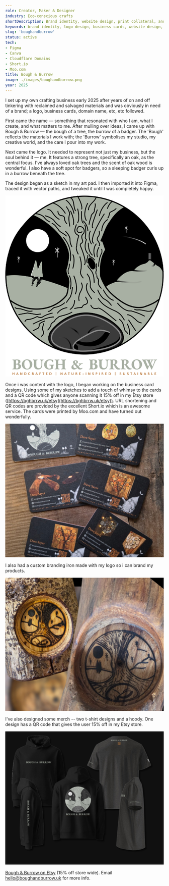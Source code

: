 ```yaml
---
role: Creator, Maker & Designer
industry: Eco-conscious crafts
shortDescription: Brand identity, website design, print collateral, and product photography for a handmade eco-craft business I founded. This project showcases my ability to create a consistent, warm, and sustainable brand experience across digital and physical mediums.
keywords: brand identity, logo design, business cards, website design, product photography, eco-friendly crafts, handmade products, Figma, Canva, Short.io, Moo.com
slug: 'boughandburrow'
status: active
tech:
- Figma
- Canva
- Cloudflare Domains
- Short.io
- Moo.com
title: Bough & Burrow
image: ./images/boughandburrow.png
year: 2025
---
```


I set up my own crafting business early 2025 after years of on and off tinkering with reclaimed and salvaged materials and was obviously in need of a brand; a logo, business cards, domain name, etc, etc followed.

First came the name — something that resonated with who I am, what I create, and what matters to me. After mulling over ideas, I came up with Bough & Burrow — the bough of a tree, the burrow of a badger. The 'Bough' reflects the materials I work with; the 'Burrow' symbolises my studio, my creative world, and the care I pour into my work.

Next came the logo. It needed to represent not just my business, but the soul behind it — me. It features a strong tree, specifically an oak, as the central focus. I've always loved oak trees and the scent of oak wood is wonderful. I also have a soft spot for badgers, so a sleeping badger curls up in a burrow beneath the tree.

The design began as a sketch in my art pad. I then imported it into Figma, traced it with vector paths, and tweaked it until I was completely happy.

![Bough and Burrow Logo](./images/bghbrrwlogo.png)

Once i was content with the logo, I began working on the business card designs. Using some of my sketches to add a touch of whimsy to the cards and a QR code which gives anyone scanning it 15% off in my Etsy store ([https://bghbrrw.uk/etsy](https://bghbrrw.uk/etsy)). URL shortening and QR codes are provided by the excellent Short.io which is an awesome service. The cards were printed by Moo.com and have turned out wonderfully.

![Business Cards](./images/bghbrrwbizcards.jpg)

I also had a custom branding iron made with my logo so i can brand my products.

![Branded!](./images/bghbrrw-branded.jpg)

I've also designed some merch -- two t-shirt designs and a hoody. One design has a QR code that gives the user 15% off in my Etsy store.

![Merchandise](./images/bghbrrw-merch.jpg)

[Bough & Burrow on Etsy](https://bghbrrw.uk/etsy) (15% off store wide). Email <a href="mailto:hello@boughandburrow.uk">hello@boughandburrow.uk</a> for more info.
